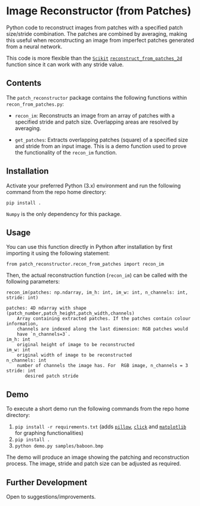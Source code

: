 Image Reconstructor (from Patches)
============================================================

Python code to reconstruct images from patches with a specified patch size/stride combination.  The patches are combined by averaging, making this useful when reconstructing an image from imperfect patches generated from a neural network.  

This code is more flexible than the [`Scikit`](https://scikit-learn.org/stable/) [`reconstruct_from_patches_2d`](https://scikit-learn.org/stable/modules/generated/sklearn.feature_extraction.image.reconstruct_from_patches_2d.html) function since it can work with any stride value.

Contents
--------

The `patch_reconstructor` package contains the following functions within `recon_from_patches.py`:

* `recon_im`: Reconstructs an image from an array of patches with a specified stride and patch size.  Overlapping areas are resolved by averaging. 

* `get_patches`: Extracts overlapping patches (square) of a specified size and stride from an input image.  This is a demo function used to prove the functionality of the `recon_im` function.

Installation 
------------
Activate your preferred Python (3.x) environment and run the following command from the repo home directory:

`pip install .`

`Numpy` is the only dependency for this package.

Usage
-----
You can use this function directly in Python after installation by first importing it using the following statement:

`from patch_reconstructor.recon_from_patches import recon_im`

Then, the actual reconstruction function (`recon_im`) can be called with the following parameters:

`recon_im(patches: np.ndarray, im_h: int, im_w: int, n_channels: int, stride: int)`

    patches: 4D ndarray with shape (patch_number,patch_height,patch_width,channels)
        Array containing extracted patches. If the patches contain colour information,
        channels are indexed along the last dimension: RGB patches would
        have `n_channels=3`.
    im_h: int
        original height of image to be reconstructed
    im_w: int
        original width of image to be reconstructed
    n_channels: int
        number of channels the image has. For  RGB image, n_channels = 3
    stride: int
           desired patch stride

Demo
----
To execute a short demo run the following commands from the repo home directory:

1. `pip install -r requirements.txt` (adds [`pillow`](https://pillow.readthedocs.io/en/stable/), [`click`](https://click.palletsprojects.com/en/7.x/) and [`matplotlib`](https://matplotlib.org) for graphing functionalities)
2. `pip install .`
2. `python demo.py samples/baboon.bmp`

The demo will produce an image showing the patching and reconstruction process.  The image, stride and patch size can be adjusted as required.

Further Development
-------------------
Open to suggestions/improvements.






